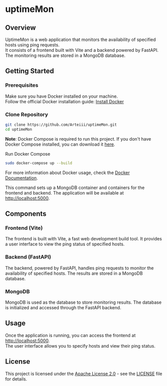 # uptimeMon

## Overview

UptimeMon is a web application that monitors the availability of specified hosts using ping requests.  
It consists of a frontend built with Vite and a backend powered by FastAPI.  
The monitoring results are stored in a MongoDB database.  

## Getting Started

### Prerequisites

Make sure you have Docker installed on your machine.  
Follow the official Docker installation guide: [Install Docker](https://docs.docker.com/engine/install/)

### Clone Repository

```bash
git clone https://github.com/Arteiii/uptimeMon.git
cd uptimeMon
```

**Note**: Docker Compose is required to run this project. If you don't have Docker Compose installed, you can download it [here](https://docs.docker.com/compose/install/).

Run Docker Compose

```bash
sudo docker-compose up --build
```

For more information about Docker usage, check the [Docker Documentation](https://docs.docker.com/).

This command sets up a MongoDB container and containers for the frontend and backend. The application will be available at <http://localhost:5000>.

## Components

### Frontend (Vite)

The frontend is built with Vite, a fast web development build tool. It provides a user interface to view the ping status of specified hosts.

### Backend (FastAPI)

The backend, powered by FastAPI, handles ping requests to monitor the availability of specified hosts. The results are stored in a MongoDB database.

### MongoDB

MongoDB is used as the database to store monitoring results. The database is initialized and accessed through the FastAPI backend.

## Usage

Once the application is running, you can access the frontend at <http://localhost:5000>.  
The user interface allows you to specify hosts and view their ping status.

## License

This project is licensed under the [Apache License 2.0](https://opensource.org/license/apache-2-0/) - see the [LICENSE](LICENSE) file for details.
